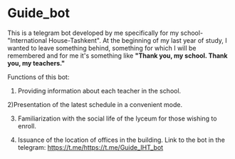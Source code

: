 # Guide_bot
This is a telegram bot developed by me specifically for my school-"International House-Tashkent". At the beginning of my last year of study, I wanted to leave something behind, something for which I will be remembered and for me it's something like <b>"Thank you, my school. Thank you, my teachers."</b>

Functions of this bot: 
1) Providing information about each teacher in the school.

2)Presentation of the latest schedule in a convenient mode. 

3) Familiarization with the social life of the lyceum for those wishing to enroll. 

4) Issuance of the location of offices in the building.  Link to the bot in the telegram: https://t.me/https://t.me/Guide_IHT_bot
